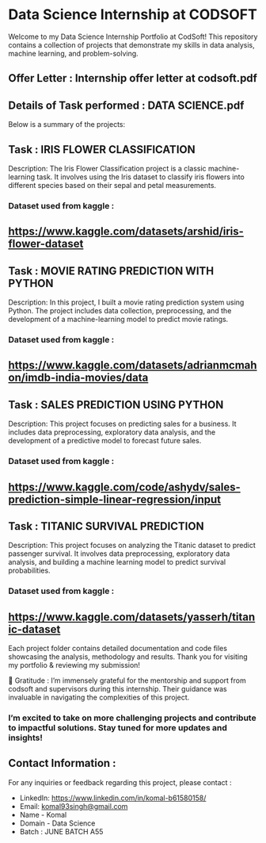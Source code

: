 # Data Science Internship at CODSOFT

Welcome to my Data Science Internship Portfolio at CodSoft! This repository contains a collection of projects that demonstrate my skills in data analysis, machine learning, and problem-solving. 
## Offer Letter : Internship offer letter at codsoft.pdf
## Details of Task performed : DATA SCIENCE.pdf

Below is a summary of the projects:
## Task : IRIS FLOWER CLASSIFICATION

Description: The Iris Flower Classification project is a classic machine-learning task. It involves using the Iris dataset to classify iris flowers into different species based on their sepal and petal measurements.

### Dataset used from kaggle :
https://www.kaggle.com/datasets/arshid/iris-flower-dataset
---

## Task : MOVIE RATING PREDICTION WITH PYTHON
Description: In this project, I built a movie rating prediction system using Python. The project includes data collection, preprocessing, and the development of a machine-learning model to predict movie ratings.

### Dataset used from kaggle :
https://www.kaggle.com/datasets/adrianmcmahon/imdb-india-movies/data
---

## Task : SALES PREDICTION USING PYTHON
Description: This project focuses on predicting sales for a business. It includes data preprocessing, exploratory data analysis, and the development of a predictive model to forecast future sales.

### Dataset used from kaggle :
https://www.kaggle.com/code/ashydv/sales-prediction-simple-linear-regression/input
---

## Task : TITANIC SURVIVAL PREDICTION
Description: This project focuses on analyzing the Titanic dataset to predict passenger survival. It involves data preprocessing, exploratory data analysis, and building a machine learning model to predict survival probabilities.

### Dataset used from kaggle :
https://www.kaggle.com/datasets/yasserh/titanic-dataset
---

Each project folder contains detailed documentation and code files showcasing the analysis, methodology and results.
Thank you for visiting my portfolio & reviewing my submission!

🙏 Gratitude :
I’m immensely grateful for the mentorship and support from codsoft and supervisors during this internship. Their guidance was invaluable in navigating the complexities of this project.

### I’m excited to take on more challenging projects and contribute to impactful solutions. Stay tuned for more updates and insights!

## Contact Information :
For any inquiries or feedback regarding this project, please contact :

- LinkedIn: https://www.linkedin.com/in/komal-b61580158/
- Email: komal93singh@gmail.com
- Name - Komal
- Domain - Data Science
- Batch : JUNE BATCH A55
